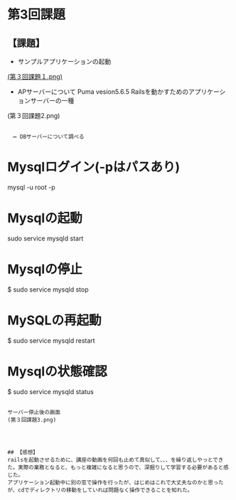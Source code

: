 # 第3回課題

## 【課題】
- サンプルアプリケーションの起動

[(第３回課題１.png)](https://github.com/1127akinori/RaiseTech/blob/lecture03/%E7%AC%AC%EF%BC%93%E5%9B%9E%E8%AA%B2%E9%A1%8C%EF%BC%91.png)

- APサーバーについて
Puma vesion5.6.5
Railsを動かすためのアプリケーションサーバーの一種

(第３回課題2.png)
```

　➖ DBサーバーについて調べる
```
# Mysqlログイン(-pはパスあり)
mysql -u root -p
# Mysqlの起動
sudo service mysqld start
# Mysqlの停止
$ sudo service mysqld stop
# MySQLの再起動
$ sudo service mysqld restart
# Mysqlの状態確認
$ sudo service mysqld status
```

サーバー停止後の画面
(第３回課題3.png)




## 【感想】
railsを起動させるために、講座の動画を何回も止めて真似して、、、を繰り返しやっとできた。実際の業務となると、もっと複雑になると思うので、深掘りして学習する必要があると感じた。
アプリケーション起動中に別の窓で操作を行ったが、はじめはこれで大丈夫なのかと思ったが、cdでディレクトリの移動をしていれば問題なく操作できることを知れた。


